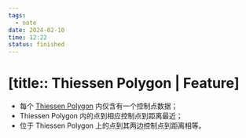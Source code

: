 ```yaml
---
tags:
  - note
date: 2024-02-10
time: 12:22
status: finished
---
```


# [title:: Thiessen Polygon | Feature]

- 每个 [Thiessen Polygon](_thiessen_polygon.md) 内仅含有一个控制点数据；
- Thiessen Polygon 内的点到相应控制点到距离最近；
- 位于 Thiessen Polygon 上的点到其两边控制点到距离相等。
